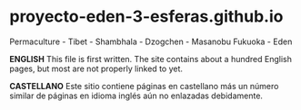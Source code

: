 # proyecto-eden-3-esferas.github.io

Permaculture - Tibet -  Shambhala - Dzogchen - Masanobu Fukuoka - Eden

**ENGLISH** This file is first written. The site contains about a hundred English pages, but most are not properly linked to yet.

**CASTELLANO** Este sitio contiene páginas en castellano más un número similar de páginas en idioma inglés aún no enlazadas debidamente.
